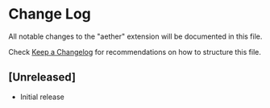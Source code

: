 # Change Log

All notable changes to the "aether" extension will be documented in this file.

Check [Keep a Changelog](http://keepachangelog.com/) for recommendations on how to structure this file.

## [Unreleased]

- Initial release
